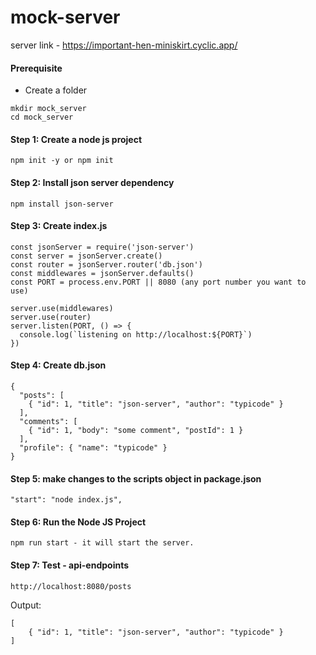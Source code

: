 # mock-server
  server link - https://important-hen-miniskirt.cyclic.app/

#### Prerequisite
* Create a folder
```
mkdir mock_server
cd mock_server
```

#### Step 1: Create a node js project
```
npm init -y or npm init
```

#### Step 2: Install json server dependency
```
npm install json-server
```

#### Step 3: Create index.js
```
const jsonServer = require('json-server')
const server = jsonServer.create()
const router = jsonServer.router('db.json')
const middlewares = jsonServer.defaults()
const PORT = process.env.PORT || 8080 (any port number you want to use)

server.use(middlewares)
server.use(router)
server.listen(PORT, () => {
  console.log(`listening on http://localhost:${PORT}`)
})
```


#### Step 4: Create db.json
```
{
  "posts": [
    { "id": 1, "title": "json-server", "author": "typicode" }
  ],
  "comments": [
    { "id": 1, "body": "some comment", "postId": 1 }
  ],
  "profile": { "name": "typicode" }
}
```

#### Step 5: make changes to the scripts object in package.json
```
"start": "node index.js",
```

#### Step 6: Run the Node JS Project
```
npm run start - it will start the server.
```

#### Step 7: Test - api-endpoints
```
http://localhost:8080/posts
```

Output:
```
[
    { "id": 1, "title": "json-server", "author": "typicode" }
]
```
